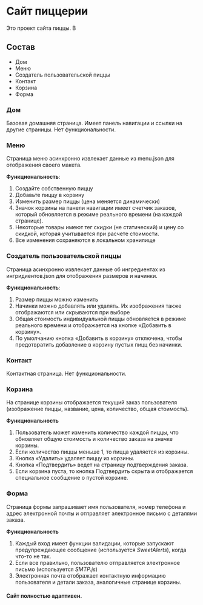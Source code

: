 # Сайт пиццерии

Это проект сайта пиццы. В

## Состав

- Дом
- Меню
- Создатель пользовательской пиццы
- Контакт
- Корзина
- Форма

### Дом

Базовая домашняя страница. Имеет панель навигации и ссылки на другие страницы. Нет функциональности.

### Меню

Страница меню асинхронно извлекает данные из menu.json для отображения своего макета.

**Функциональность**:
1. Создайте собственную пиццу
2. Добавьте пиццу в корзину
3. Изменить размер пиццы (цена меняется динамически)
4. Значок корзины на панели навигации имеет счетчик заказов, который обновляется в режиме реального времени (на каждой странице).
5. Некоторые товары имеют тег скидки (не статический) и цену со скидкой, которая учитывается при расчете стоимости.
6. Все изменения сохраняются в локальном хранилище

### Создатель пользовательской пиццы

Страница асинхронно извлекает данные об ингредиентах из ингридиентов.json для отображения размеров и начинки.

**Функциональность**:
1. Размер пиццы можно изменить
2. Начинки можно добавлять или удалять. Их изображения также отображаются или скрываются при выборе
3. Общая стоимость индивидуальной пиццы обновляется в режиме реального времени и отображается на кнопке «Добавить в корзину».
4. По умолчанию кнопка «Добавить в корзину» отключена, чтобы предотвратить добавление в корзину пустых пицц без начинки.

### Контакт

Контактная страница. Нет функциональности.

### Корзина

На странице корзины отображается текущий заказ пользователя (изображение пиццы, название, цена, количество, общая стоимость).

**Функциональность**
1. Пользователь может изменить количество каждой пиццы, что обновляет общую стоимость и количество заказа на значке корзины.
2. Если количество пиццы меньше 1, то пицца удаляется из корзины.
3. Кнопка «Удалить» удаляет пиццу из корзины.
4. Кнопка «Подтвердить» ведет на страницу подтверждения заказа.
5. Если корзина пуста, то кнопка Подтвердить скрыта и отображается специальное сообщение о пустой корзине.

### Форма

Страница формы запрашивает имя пользователя, номер телефона и адрес электронной почты и отправляет электронное письмо с деталями заказа.

**Функциональность**
1. Каждый вход имеет функции валидации, которые запускают предупреждающее сообщение (используется *SweetAlerts*), когда что-то не так.
2. Если все правильно, пользователю отправляется электронное письмо (используется *SMTP.js*)
3. Электронная почта отображает контактную информацию пользователя и детали заказа, аналогичные странице корзины.

#### Сайт полностью адаптивен.